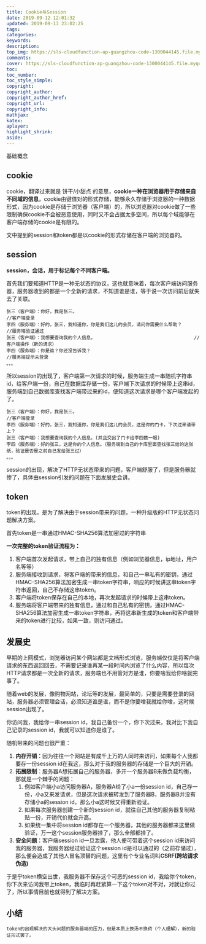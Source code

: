 ```yaml
---
title: Cookie与Session
date: 2019-09-12 12:01:32
updated: 2019-09-13 23:02:25
tags:
categories:
keywords:
description:
top_img: https://sls-cloudfunction-ap-guangzhou-code-1300044145.file.myqcloud.com/upload/cookie.png
comments:
cover: https://sls-cloudfunction-ap-guangzhou-code-1300044145.file.myqcloud.com/upload/cookie.png
toc:
toc_number:
toc_style_simple:
copyright:
copyright_author:
copyright_author_href:
copyright_url:
copyright_info:
mathjax:
katex:
aplayer:
highlight_shrink:
aside:
---
```


基础概念

## cookie

cookie，翻译过来就是 饼干/小甜点 的意思，**cookie一种在浏览器用于存储来自不同域的信息**，cookie由键值对的形式存储，能够永久存储于浏览器的一种数据形式，因为cookie是存储于浏览器（客户端）的，所以浏览器对cookie做了一些限制确保cookie不会被恶意使用，同时又不会占据太多空间，所以每个域能够在客户端存储的cookie是有限的。

文中提到的session和token都是以cookie的形式存储在客户端的浏览器的。

## session

**session，会话，用于标记每个不同客户端。**

首先我们要知道HTTP是一种无状态的协议，这也就意味着，每次客户端访问服务器，服务器收到的都是一个全新的请求，不知道谁是谁，等于说一次访问前后就失去了关联。

```
张三（客户端）：你好，我是张三。												//客户端登录
李四（服务端）：好的，张三，我知道你，你是我们这儿的会员，请问你需要什么帮助？			//服务端验证通过
张三（客户端）：我想要查询我的个人信息。									//客户端操作（新的请求）
李四（服务端）：你是谁？你还没告诉我？											//服务端提示未登录
。。。
```

所以session的出现了，客户端第一次请求的时候，服务端生成一串随机字符串id，给客户端一份，自己在数据库存储一份，客户端下次请求的时候带上这串id，服务端到自己数据库查找客户端带过来的id，便知道这次请求是哪个客户端发起的了。

```
张三（客户端）：你好，我是张三。												//客户端登录
李四（服务端）：好的，张三，我知道你，你是我们这儿的会员，这是你的门卡，下次过来请带上？ 
张三（客户端）：我想要查询我的个人信息。(并且交出了门卡给李四瞧一眼)							
李四（服务端）：好的张三，这是你的个人信息。（服务端到自己的卡库里面查找张三给的这张纸，验证是否是之前自己发给张三过）									
。。。
```

session的出现，解决了HTTP无状态带来的问题，客户端舒服了，但是服务器就惨了，具体由session引发的问题在下面发展史会讲。

## token

token的出现，是为了解决由于session带来的问题，一种升级版的HTTP无状态问题解决方案。

首先token是一串通过HMAC-SHA256算法加密过的字符串

**一次完整的token验证流程为：**

1. 客户端首次发起请求，带上自己的独有信息（例如浏览器信息，ip地址，用户名等等）
2. 服务端接收到请求，将客户端的带来的信息，和自己一串私有的密钥，通过HMAC-SHA256算法加密生成一串token字符串，响应的时候讲这串token字符串返回，自己不存储这串token。
3. 客户端将token保存在自己的本地，再次发起请求的时候带上这串token。
4. 服务端将客户端带来的独有信息，通过和自己私有的密钥，通过HMAC-SHA256算法加密生成一串token字符串，再将这串新生成的token和客户端带来的token进行比较，如果一致，则访问通过。

## 发展史

早期的上网模式，浏览器访问某个网站都是文档形式浏览，服务端仅仅是将客户端请求的东西返回回去，不需要记录谁再某一段时间内浏览了什么内容，所以每次HTTP请求都是一次全新的请求，服务端也不用管对方是谁，你要啥我给你啥就完事了。

随着web的发展，像购物网站，论坛等的发展，最简单的，只要是需要登录的网站，服务器必须管理会话，必须知道谁是谁，而不是你要啥我就给你啥，这时候session出现了。

你访问我，我给你一串session id，我自己备份一个，你下次过来，我对比下我自己记录的session id，我就可以知道你是谁了。

随机带来的问题也很严重：

1. **内存开销**：因为往往一个网站是有成千上万的人同时来访问，如果每个人我都要存一份session id在我这，那么对于我的服务器的存储是一个巨大的开销。
2. **拓展限制**：服务器A想拓展自己的服务器，多开一个服务器B来做负载均衡，那就是一个棘手的问题：
   1. 例如客户端小a访问服务器A，服务器A给了小a一份session id，自己存一份，小a又来发请求，但是这次请求被转发到了服务器B，服务器B并没有存储小a的session id，那么小a这时候又得重新验证。
   2. 如果每次服务器创建一个新的session id，就往自己其他的服务器复制粘贴一份，开销代价就会升高。
   3. 如果统一集中将session id都存在一个服务器，其他的服务器都来这里做验证，万一这个session服务器挂了，那么全部都挂了。
3. **安全问题**：客户端session id一旦泄露，他人便可带着这个session id来访问我的服务器，我服务器经过验证这个session id是可以通过的（之前存储过），那么便会造成了其他人冒名顶替的问题，这里有个专业名词叫**CSRF(跨站请求伪造)**

于是乎token横空出世，我服务器不保存这个可恶的session id，我给你个token，你下次来访问我带上token，我临时再赶紧算一下这个token对不对，对就让你过了，所以事情目前也就得到了解决方案。

## 小结

	token的出现解决的大头问题的服务器端的压力，但是本质上换汤不换药（个人理解），新的验证形式罢了。

